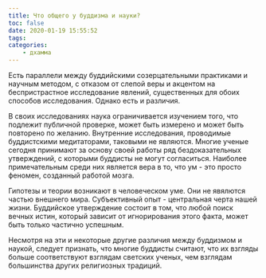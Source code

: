 ```yaml
---
title: Что общего у буддизма и науки?
toc: false
date: 2020-01-19 15:55:52
tags:
categories:
    - дхамма
---
```


Есть параллели между буддийскими созерцательными практиками и научным методом, с отказом от слепой веры и акцентом на беспристрастное исследование явлений, существенных для обоих способов исследования. Однако есть и различия. <!--more--> 

В своих исследованиях наука ограничивается изучением того, что подлежит публичной проверке, может быть измерено и может быть повторено по желанию. Внутренние исследования, проводимые буддистскими медитаторами, таковыми не являются. Многие ученые сегодня принимают за основу своей работы ряд бездоказательных утверждений, с которыми буддисты не могут согласиться. Наиболее примечательным среди них является вера в то, что ум - это просто феномен, созданный работой мозга.

Гипотезы и теории возникают в человеческом уме. Они не явялются частью внешнего мира. Субъективный опыт - центральная черта нашей жизни. Буддийское утверждение состоит в том, что любой поиск вечных истин, который зависит от игнорирования этого факта, может быть только частично успешным.

Несмотря на эти и некоторые другие различия между буддизмом и наукой, следует признать, что многие буддисты считают, что их взгляды больше соответствуют взглядам светских ученых, чем взглядам большинства других религиозных традиций.

